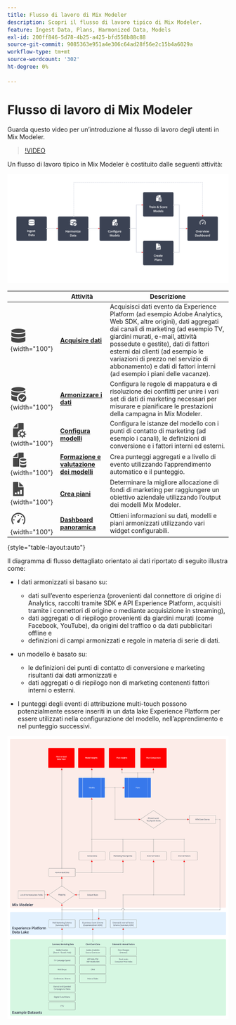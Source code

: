 ```yaml
---
title: Flusso di lavoro di Mix Modeler
description: Scopri il flusso di lavoro tipico di Mix Modeler.
feature: Ingest Data, Plans, Harmonized Data, Models
exl-id: 200ff846-5d78-4b25-a425-bfd558b88c88
source-git-commit: 9085363e951a4e306c64ad28f56e2c15b4a6029a
workflow-type: tm+mt
source-wordcount: '302'
ht-degree: 0%

---
```


# Flusso di lavoro di Mix Modeler

Guarda questo video per un’introduzione al flusso di lavoro degli utenti in Mix Modeler.

>[!VIDEO](https://video.tv.adobe.com/v/3424854/?learn=on)


Un flusso di lavoro tipico in Mix Modeler è costituito dalle seguenti attività:

![Testo alternativo](/help/assets//ApplicationWorkflow.svg)

|  | Attività | Descrizione |
|---|---|---|
| ![Dati](/help/assets//icons/Data.svg){width="100"} | [**Acquisire dati**](../ingest-data/overview.md) | Acquisisci dati evento da Experience Platform (ad esempio Adobe Analytics, Web SDK, altre origini), dati aggregati dai canali di marketing (ad esempio TV, giardini murati, e-mail, attività possedute e gestite), dati di fattori esterni dai clienti (ad esempio le variazioni di prezzo nel servizio di abbonamento) e dati di fattori interni (ad esempio i piani delle vacanze). |
| ![ControlloDati](/help/assets//icons/DataCheck.svg){width="100"} | [**Armonizzare i dati**](../harmonize-data/overview.md) | Configura le regole di mappatura e di risoluzione dei conflitti per unire i vari set di dati di marketing necessari per misurare e pianificare le prestazioni della campagna in Mix Modeler. |
| ![FileConfig](/help/assets//icons/FileGear.svg){width="100"} | [**Configura modelli**](../models/create.md) | Configura le istanze del modello con i punti di contatto di marketing (ad esempio i canali), le definizioni di conversione e i fattori interni ed esterni. |
| ![DatiFile](/help/assets//icons/FileData.svg){width="100"} | [**Formazione e valutazione dei modelli**](../models/overview.md) | Crea punteggi aggregati e a livello di evento utilizzando l’apprendimento automatico e il punteggio. |
| ![FileChart](/help/assets//icons/FileChart.svg){width="100"} | [**Crea piani**](../plans/overview.md) | Determinare la migliore allocazione di fondi di marketing per raggiungere un obiettivo aziendale utilizzando l’output dei modelli Mix Modeler. |
| ![Dashboard](/help/assets//icons/Dashboard.svg){width="100"} | [**Dashboard panoramica**](../dashboard/overview.md) | Ottieni informazioni su dati, modelli e piani armonizzati utilizzando vari widget configurabili. |

{style="table-layout:auto"}

Il diagramma di flusso dettagliato orientato ai dati riportato di seguito illustra come:

* I dati armonizzati si basano su:

   * dati sull’evento esperienza (provenienti dal connettore di origine di Analytics, raccolti tramite SDK e API Experience Platform, acquisiti tramite i connettori di origine o mediante acquisizione in streaming),
   * dati aggregati o di riepilogo provenienti da giardini murati (come Facebook, YouTube), da origini del traffico o da dati pubblicitari offline e
   * definizioni di campi armonizzati e regole in materia di serie di dati.

* un modello è basato su:

   * le definizioni dei punti di contatto di conversione e marketing risultanti dai dati armonizzati e
   * dati aggregati o di riepilogo non di marketing contenenti fattori interni o esterni.

* I punteggi degli eventi di attribuzione multi-touch possono potenzialmente essere inseriti in un data lake Experience Platform per essere utilizzati nella configurazione del modello, nell’apprendimento e nel punteggio successivi.

![Flusso di lavoro completo](/help/assets//comprehensive-workflow.svg)
